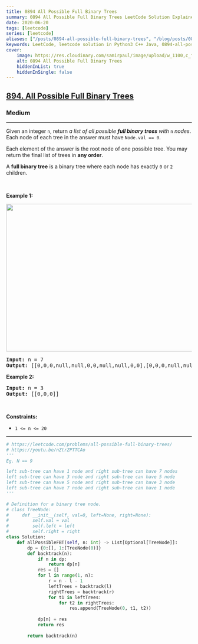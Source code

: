 ```yaml
---
title: 0894 All Possible Full Binary Trees
summary: 0894 All Possible Full Binary Trees LeetCode Solution Explained
date: 2020-06-20
tags: [leetcode]
series: [leetcode]
aliases: ["/posts/0894-all-possible-full-binary-trees", "/blog/posts/0894-all-possible-full-binary-trees", "/0894-all-possible-full-binary-trees"]
keywords: LeetCode, leetcode solution in Python3 C++ Java, 0894-all-possible-full-binary-trees solution
cover:
    image: https://res.cloudinary.com/samirpaul/image/upload/w_1100,c_fit,co_rgb:FFFFFF,l_text:Arial_70_bold:0894 All Possible Full Binary Trees/problem-solving.webp
    alt: 0894 All Possible Full Binary Trees
    hiddenInList: true
    hiddenInSingle: false
---
```



<h2><a href="https://leetcode.com/problems/all-possible-full-binary-trees/">894. All Possible Full Binary Trees</a></h2><h3>Medium</h3><hr><div><p>Given an integer <code>n</code>, return <em>a list of all possible <strong>full binary trees</strong> with</em> <code>n</code> <em>nodes</em>. Each node of each tree in the answer must have <code>Node.val == 0</code>.</p>

<p>Each element of the answer is the root node of one possible tree. You may return the final list of trees in <strong>any order</strong>.</p>

<p>A <strong>full binary tree</strong> is a binary tree where each node has exactly <code>0</code> or <code>2</code> children.</p>

<p>&nbsp;</p>
<p><strong class="example">Example 1:</strong></p>
<img alt="" src="https://s3-lc-upload.s3.amazonaws.com/uploads/2018/08/22/fivetrees.png" style="width: 700px; height: 400px;">
<pre><strong>Input:</strong> n = 7
<strong>Output:</strong> [[0,0,0,null,null,0,0,null,null,0,0],[0,0,0,null,null,0,0,0,0],[0,0,0,0,0,0,0],[0,0,0,0,0,null,null,null,null,0,0],[0,0,0,0,0,null,null,0,0]]
</pre>

<p><strong class="example">Example 2:</strong></p>

<pre><strong>Input:</strong> n = 3
<strong>Output:</strong> [[0,0,0]]
</pre>

<p>&nbsp;</p>
<p><strong>Constraints:</strong></p>

<ul>
	<li><code>1 &lt;= n &lt;= 20</code></li>
</ul>
</div>

---




```python
# https://leetcode.com/problems/all-possible-full-binary-trees/
# https://youtu.be/nZtrZPTTCAo
'''
Eg. N == 9

left sub-tree can have 1 node and right sub-tree can have 7 nodes
left sub-tree can have 3 node and right sub-tree can have 5 node
left sub-tree can have 5 node and right sub-tree can have 3 node
left sub-tree can have 7 node and right sub-tree can have 1 node
'''

# Definition for a binary tree node.
# class TreeNode:
#     def __init__(self, val=0, left=None, right=None):
#         self.val = val
#         self.left = left
#         self.right = right
class Solution:
    def allPossibleFBT(self, n: int) -> List[Optional[TreeNode]]:
        dp = {0:[], 1:[TreeNode(0)]}
        def backtrack(n):
            if n in dp:
                return dp[n]
            res = []
            for l in range(1, n):
                r = n - l - 1
                leftTrees = backtrack(l)
                rightTrees = backtrack(r)
                for t1 in leftTrees:
                    for t2 in rightTrees:
                        res.append(TreeNode(0, t1, t2))
            
            dp[n] = res
            return res
        
        return backtrack(n)
```
